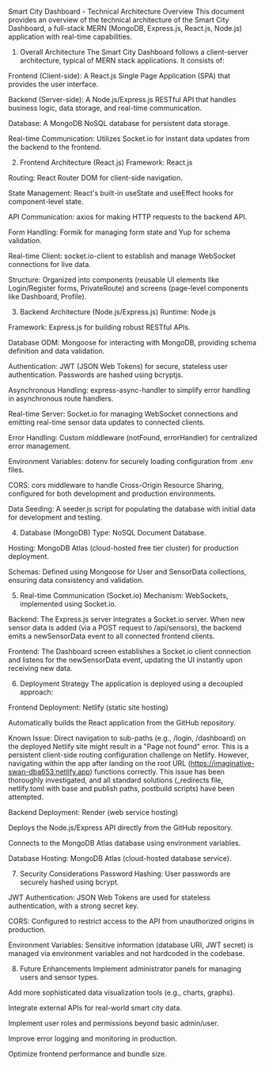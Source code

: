 Smart City Dashboard - Technical Architecture Overview
This document provides an overview of the technical architecture of the Smart City Dashboard, a full-stack MERN (MongoDB, Express.js, React.js, Node.js) application with real-time capabilities.

1. Overall Architecture
The Smart City Dashboard follows a client-server architecture, typical of MERN stack applications. It consists of:

Frontend (Client-side): A React.js Single Page Application (SPA) that provides the user interface.

Backend (Server-side): A Node.js/Express.js RESTful API that handles business logic, data storage, and real-time communication.

Database: A MongoDB NoSQL database for persistent data storage.

Real-time Communication: Utilizes Socket.io for instant data updates from the backend to the frontend.

2. Frontend Architecture (React.js)
Framework: React.js

Routing: React Router DOM for client-side navigation.

State Management: React's built-in useState and useEffect hooks for component-level state.

API Communication: axios for making HTTP requests to the backend API.

Form Handling: Formik for managing form state and Yup for schema validation.

Real-time Client: socket.io-client to establish and manage WebSocket connections for live data.

Structure: Organized into components (reusable UI elements like Login/Register forms, PrivateRoute) and screens (page-level components like Dashboard, Profile).

3. Backend Architecture (Node.js/Express.js)
Runtime: Node.js

Framework: Express.js for building robust RESTful APIs.

Database ODM: Mongoose for interacting with MongoDB, providing schema definition and data validation.

Authentication: JWT (JSON Web Tokens) for secure, stateless user authentication. Passwords are hashed using bcryptjs.

Asynchronous Handling: express-async-handler to simplify error handling in asynchronous route handlers.

Real-time Server: Socket.io for managing WebSocket connections and emitting real-time sensor data updates to connected clients.

Error Handling: Custom middleware (notFound, errorHandler) for centralized error management.

Environment Variables: dotenv for securely loading configuration from .env files.

CORS: cors middleware to handle Cross-Origin Resource Sharing, configured for both development and production environments.

Data Seeding: A seeder.js script for populating the database with initial data for development and testing.

4. Database (MongoDB)
Type: NoSQL Document Database.

Hosting: MongoDB Atlas (cloud-hosted free tier cluster) for production deployment.

Schemas: Defined using Mongoose for User and SensorData collections, ensuring data consistency and validation.

5. Real-time Communication (Socket.io)
Mechanism: WebSockets, implemented using Socket.io.

Backend: The Express.js server integrates a Socket.io server. When new sensor data is added (via a POST request to /api/sensors), the backend emits a newSensorData event to all connected frontend clients.

Frontend: The Dashboard screen establishes a Socket.io client connection and listens for the newSensorData event, updating the UI instantly upon receiving new data.

6. Deployment Strategy
The application is deployed using a decoupled approach:

Frontend Deployment: Netlify (static site hosting)

Automatically builds the React application from the GitHub repository.

Known Issue: Direct navigation to sub-paths (e.g., /login, /dashboard) on the deployed Netlify site might result in a "Page not found" error. This is a persistent client-side routing configuration challenge on Netlify. However, navigating within the app after landing on the root URL (https://imaginative-swan-dba653.netlify.app) functions correctly. This issue has been thoroughly investigated, and all standard solutions (_redirects file, netlify.toml with base and publish paths, postbuild scripts) have been attempted.

Backend Deployment: Render (web service hosting)

Deploys the Node.js/Express API directly from the GitHub repository.

Connects to the MongoDB Atlas database using environment variables.

Database Hosting: MongoDB Atlas (cloud-hosted database service).

7. Security Considerations
Password Hashing: User passwords are securely hashed using bcrypt.

JWT Authentication: JSON Web Tokens are used for stateless authentication, with a strong secret key.

CORS: Configured to restrict access to the API from unauthorized origins in production.

Environment Variables: Sensitive information (database URI, JWT secret) is managed via environment variables and not hardcoded in the codebase.

8. Future Enhancements
Implement administrator panels for managing users and sensor types.

Add more sophisticated data visualization tools (e.g., charts, graphs).

Integrate external APIs for real-world smart city data.

Implement user roles and permissions beyond basic admin/user.

Improve error logging and monitoring in production.

Optimize frontend performance and bundle size.